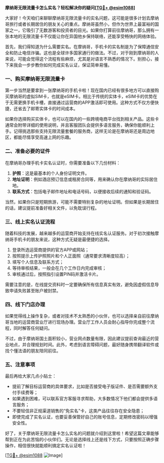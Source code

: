 **摩纳哥无限流量卡怎么实名？轻松解决你的疑问[[TG💪+ @esim1088](https://t.me/s/esim1088)]**

大家好！今天咱们来聊聊摩纳哥无限流量卡的实名问题，这可能是很多计划去摩纳哥旅行或者长期居住的朋友关心的重点。摩纳哥虽然小，但作为世界上最富裕的国家之一，它吸引了无数游客和投资者的目光。如果你打算前往摩纳哥，那么拥有一张本地的无限流量卡不仅能让你在异国他乡保持联络，还能享受畅快的网络体验。

首先，我们得知道为什么需要实名。在摩纳哥，手机卡的实名制是为了保障通信安全和防止电信诈骗。这也是全球许多国家通行的做法。不过，对于刚到摩纳哥的人来说，可能会觉得这个流程有些麻烦，尤其是对语言不熟悉的情况下。别担心，接下来我会一步步教你如何完成实名认证，保证简单易懂。

### 一、购买摩纳哥无限流量卡

第一步当然是要拿到一张摩纳哥的手机卡啦！现在国内已经有很多地方可以直接购买摩纳哥的虚拟SIM卡，也就是eSIM卡。相比于传统的实体卡，eSIM卡的优势在于无需更换手机卡槽，直接通过运营商的APP激活即可使用。这种方式不仅方便快捷，还省去了邮寄实体卡的时间成本。

如果你选择购买实体卡，也可以在国内的一些跨境电商平台找到相关产品。这些卡通常会附带详细的使用说明，并且客服团队会提供多语言服务，确保你能顺利上手。记得挑选那些支持无限流量套餐的服务商，这样无论是在摩纳哥还是周边地区，都能尽情享受高速上网的乐趣。

### 二、准备必要的证件

在摩纳哥办理手机卡实名认证时，你需要准备以下几份材料：

1. **护照**：这是最基本的个人身份证明文件。
2. **地址证明**：例如酒店预订信息或租房合同等，用来确认你在摩纳哥的实际居住地。
3. **联系方式**：包括电子邮件地址和电话号码，以便接收后续的通知和验证码。

当然，如果你只是短期旅游，可能不需要特别复杂的地址证明。但如果是长期居住的话，建议提前准备好相关文件，以免耽误行程。

### 三、线上实名认证流程

随着科技的发展，越来越多的运营商开始支持在线实名认证服务。对于初次接触摩纳哥手机卡的朋友来说，这种方式无疑是最便捷的选择。

1. 登录所选运营商提供的官方APP或网站；
2. 按照提示上传护照照片和个人正面照（通常要求清晰度较高）；
3. 填写个人信息及联系方式；
4. 等待审核结果，一般会在几个工作日内完成审核；
5. 审核通过后，按照指引设置PIN码并激活卡片。

需要注意的是，在线提交资料时一定要确保所有信息真实有效，避免因虚假信息导致申请失败甚至账户被封禁。

### 四、线下门店办理

如果觉得线上操作复杂，或者对技术不太熟悉的小伙伴，也可以选择亲自前往摩纳哥当地的运营商营业厅进行现场办理。营业厅工作人员会耐心指导你完成整个流程，同时解答任何疑问。

不过，由于摩纳哥国土面积较小，营业网点数量有限，因此建议提前查询最近的营业地点，并合理规划时间。此外，考虑到语言障碍问题，最好随身携带翻译软件或找个懂法语的朋友陪同前往。

### 五、注意事项

最后再给大家几点小贴士：

- 提前了解目标运营商的具体要求，比如是否接受电子版证件、是否需要额外支付手续费等；
- 如果遇到困难，可以联系官方客服寻求帮助，大多数情况下他们都会提供多语言服务；
- 不要轻信非正规渠道销售的“免实名”卡，这类产品往往存在安全隐患；
- 即使完成了实名认证，也要妥善保管好自己的账号信息，定期修改密码以增强安全性。

好了，关于摩纳哥无限流量卡怎么实名的问题就介绍到这里啦！希望这篇文章能够帮到正在为此苦恼的小伙伴们。无论是选择线上还是线下方式，只要按照正确步骤操作，相信很快就能顺利搞定实名认证啦！

[[TG💪+ @esim1088](https://t.me/s/esim1088) ![Image](https://i.postimg.cc/4NQfJmqS/Snipaste-2025-05-13-00-14-12.png)]